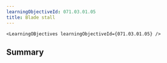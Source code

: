 ```yaml
---
learningObjectiveId: 071.03.01.05
title: Blade stall
---
```


```tsx eval
<LearningOBjectives learningObjectiveId={071.03.01.05} />
```

## Summary
